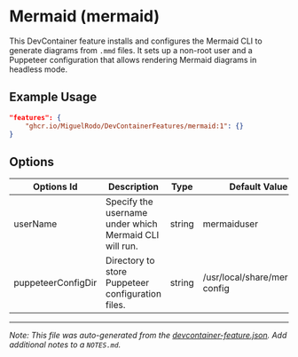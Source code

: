 
# Mermaid (mermaid)

This DevContainer feature installs and configures the Mermaid CLI to generate diagrams from `.mmd` files. It sets up a non-root user and a Puppeteer configuration that allows rendering Mermaid diagrams in headless mode.

## Example Usage

```json
"features": {
    "ghcr.io/MiguelRodo/DevContainerFeatures/mermaid:1": {}
}
```

## Options

| Options Id | Description | Type | Default Value |
|-----|-----|-----|-----|
| userName | Specify the username under which Mermaid CLI will run. | string | mermaiduser |
| puppeteerConfigDir | Directory to store Puppeteer configuration files. | string | /usr/local/share/mermaid-config |



---

_Note: This file was auto-generated from the [devcontainer-feature.json](https://github.com/MiguelRodo/DevContainerFeatures/blob/main/src/mermaid/devcontainer-feature.json).  Add additional notes to a `NOTES.md`._
